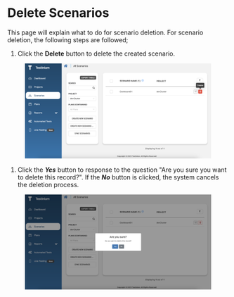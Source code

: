 # Delete Scenarios

This page will explain what to do for scenario deletion. For scenario deletion, the following steps are followed;

1. Click the **Delete** button to delete the created scenario.

<figure><img src="../../.gitbook/assets/Scenario  Delete 1 .png" alt=""><figcaption></figcaption></figure>

1. Click the _**Yes**_ button to response to the question "Are you sure you want to delete this record?". If the _**No**_ button is clicked, the system cancels the deletion process.

<figure><img src="../../.gitbook/assets/Scenario Delete 2.png" alt=""><figcaption></figcaption></figure>
